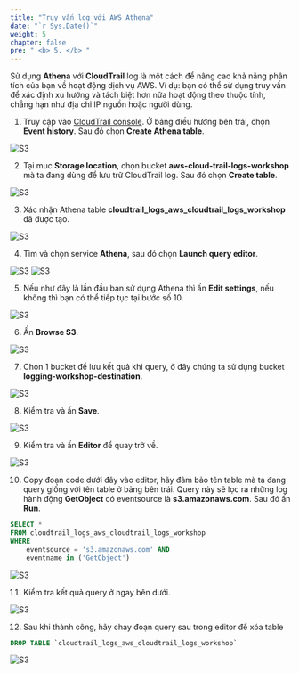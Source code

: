 ```yaml
---
title: "Truy vấn log với AWS Athena"
date: "`r Sys.Date()`"
weight: 5
chapter: false
pre: " <b> 5. </b> "
---
```


Sử dụng **Athena** với **CloudTrail** log là một cách để nâng cao khả năng phân tích của bạn về hoạt động dịch vụ AWS. Ví dụ: bạn có thể sử dụng truy vấn để xác định xu hướng và tách biệt hơn nữa hoạt động theo thuộc tính, chẳng hạn như địa chỉ IP nguồn hoặc người dùng.

1. Truy cập vào [CloudTrail console](https://console.aws.amazon.com/cloudtrail/). Ở bảng điều hướng bên trái, chọn **Event history**. Sau đó chọn **Create Athena table**.

![S3](Workshop-1/images/5.athena/51.png)

2. Tại muc **Storage location**, chọn bucket **aws-cloud-trail-logs-workshop** mà ta đang dùng để lưu trữ CloudTrail log. Sau đó chọn **Create table**.

![S3](Workshop-1/images/5.athena/52.png)

3. Xác nhận Athena table **cloudtrail_logs_aws_cloudtrail_logs_workshop** đã được tạo.

![S3](Workshop-1/images/5.athena/53.png)

4. Tìm và chọn service **Athena**, sau đó chọn **Launch query editor**.

![S3](Workshop-1/images/5.athena/53-1.png)
![S3](Workshop-1/images/5.athena/53-2.png)

5. Nếu như đây là lần đầu bạn sử dụng Athena thì ấn **Edit settings**, nếu không thì bạn có thể tiếp tục tại bước số 10.

![S3](Workshop-1/images/5.athena/54.png)

6. Ấn **Browse S3**.

![S3](Workshop-1/images/5.athena/55.png)

7. Chọn 1 bucket để lưu kết quả khi query, ở đây chúng ta sử dụng bucket **logging-workshop-destination**.

![S3](Workshop-1/images/5.athena/56.png)

8. Kiểm tra và ấn **Save**.

![S3](Workshop-1/images/5.athena/57.png)

9. Kiểm tra và ấn **Editor** để quay trở về.

![S3](Workshop-1/images/5.athena/58.png)

10. Copy đoạn code dưới đây vào editor, hãy đảm bảo tên table mà ta đang query giống với tên table ở bảng bên trái. Query này sẽ lọc ra những log hành động **GetObject** có eventsource là **s3.amazonaws.com**. Sau đó ấn **Run**.

```sql
SELECT *
FROM cloudtrail_logs_aws_cloudtrail_logs_workshop
WHERE
    eventsource = 's3.amazonaws.com' AND
    eventname in ('GetObject')
```

![S3](Workshop-1/images/5.athena/59.png)

11. Kiểm tra kết quả query ở ngay bên dưới.

![S3](Workshop-1/images/5.athena/60.png)

12. Sau khi thành công, hãy chạy đoạn query sau trong editor để xóa table

```sql
DROP TABLE `cloudtrail_logs_aws_cloudtrail_logs_workshop`

```

![S3](Workshop-1/images/6.clean/61.png)
